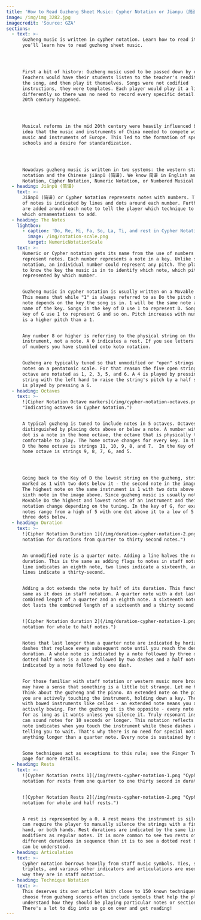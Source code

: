 ```yaml
---
title: 'How to Read Guzheng Sheet Music: Cypher Notation or Jianpu (简谱)'
image: /img/img_3282.jpg
imagecredit: 'Source: GZA'
sections:
  - text: >-
      Guzheng music is written in cypher notation. Learn how to read it and
      you’ll learn how to read guzheng sheet music.




      First a bit of history: Guzheng music used to be passed down by ear.
      Teachers would have their students listen to the teacher's rendition, sing
      the song, and then play it themselves. Songs were not codified
      instructions, they were templates. Each player would play it a little
      differently so there was no need to record every specific detail. Then the
      20th century happened.




      Musical reforms in the mid 20th century were heavily influenced by the
      idea that the music and instruments of China needed to compete with the
      music and instruments of Europe. This led to the formation of specialty
      schools and a desire for standardization. 




      Nowadays guzheng music is written in two systems: the western staff
      notation and the Chinese jiǎnpǔ (简谱). We know 简谱 in English as Cypher
      Notation, Cipher Notation, Numeric Notation, or Numbered Musical Notation.
  - heading: Jiǎnpǔ (简谱)
    text: >-
      Jiǎnpǔ (简谱) or Cypher Notation represents notes with numbers. The duration
      of notes is indicated by lines and dots around each number. Further marks
      are added around each note to tell the player which technique to use and
      which ornamentations to add.
  - heading: The Notes
    lightbox:
      - caption: 'Do, Re, Mi, Fa, So, La, Ti, and rest in Cypher Notation.'
        image: /img/notation-scale.png
        target: NumericNotationScale
    text: >-
      Numeric or Cypher notation gets its name from the use of numbers to
      represent notes. Each number represents a note in a key. Unlike staff
      notation, an individual number could represent any pitch. The player needs
      to know the key the music is in to identify which note, which pitch, is
      represented by which number. 


      Guzheng music in cypher notation is usually written on a Movable Do scale.
      This means that while "1" is always referred to as Do the pitch of the
      note depends on the key the song is in. 1 will be the same note as the
      name of the key. Songs in the key of D use 1 to represent D. Songs in the
      key of G use 1 to represent G and so on. Pitch increases with number. A 6
      is a higher pitch than a 1.


      Any number 8 or higher is referring to the physical string on the
      instrument, not a note. A 0 indicates a rest. If you see letters in place
      of numbers you have stumbled onto koto notation.


      Guzheng are typically tuned so that unmodified or "open" strings produce
      notes on a pentatonic scale. For that reason the five open strings of an
      octave are notated as 1, 2, 3, 5, and 6. A 4 is played by pressing a 3
      string with the left hand to raise the string's pitch by a half step. A 7
      is played by pressing a 6.
  - heading: Octaves
    text: >-
      ![Cipher Notation Octave markers](/img/cypher-notation-octaves.png
      "Indicating octaves in Cypher Notation.")


      A typical guzheng is tuned to include notes in 5 octaves. Octaves are
      distinguished by placing dots above or below a note. A number without a
      dot is a note in the home octave, the octave that is physically the most
      comfortable to play. The home octave changes for every key. In the Key of
      D the home octave is strings 11, 10, 9, 8, and 7.  In the Key of G the
      home octave is strings 9, 8, 7, 6, and 5.




      Going back to the Key of D the lowest string on the guzheng, string 21, is
      marked as 1 with two dots below it - the second note in the image above.
      The highest note on the same instrument is 1 with two dots above it - the
      sixth note in the image above. Since guzheng music is usually notated with
      Movable Do the highest and lowest notes of an instrument and their
      notation change depending on the tuning. In the key of G, for example,
      notes range from a high of 5 with one dot above it to a low of 5 with
      three dots below.
  - heading: Duration
    text: >-
      ![Cipher Notation Duration 1](/img/duration-cypher-notation-2.png "Cypher
      notation for durations from quarter to thirty second notes.")


      An unmodified note is a quarter note. Adding a line halves the note's
      duration. This is the same as adding flags to notes in staff notation. One
      line indicates an eighth note, two lines indicate a sixteenth, and three
      lines indicate a thirty-second.


      Adding a dot extends the note by half of its duration. This functions the
      same as it does in staff notation. A quarter note with a dot lasts the
      combined length of a quarter and an eighth note. A sixteenth note with a
      dot lasts the combined length of a sixteenth and a thirty second note.


      ![Cipher Notation duration 2](/img/duration-cypher-notation-1.png "Cypher
      notation for whole to half notes.")


      Notes that last longer than a quarter note are indicated by horizontal
      dashes that replace every subsequent note until you reach the desired
      duration. A whole note is indicated by a note followed by three dashes. A
      dotted half note is a note followed by two dashes and a half note is
      indicated by a note followed by one dash. 


      For those familiar with staff notation or western music more broadly you
      may have a sense that something is a little bit strange. Let me help you.
      Think about the guzheng and the piano. An extended note on the piano means
      you are actively touching the instrument, holding down a key. The same
      with bowed instruments like cellos - an extended note means you are
      actively bowing. For the guzheng it is the opposite - every note sounds
      for as long as it wants unless you silence it. Truly resonant instruments
      can sound notes for 10 seconds or longer. This notation reflects that. The
      note indicates when you touch the instrument while these dashes are
      telling you to wait. That's why there is no need for special notation for
      anything longer than a quarter note. Every note is sustained by default.


      Some techniques act as exceptions to this rule; see the Finger Techniques
      page for more details.
  - heading: Rests
    text: >-
      ![Cypher Notation rests 1](/img/rests-cypher-notation-1.png "Cypher
      notation for rests from one quarter to one thirty second in duration.")


      ![Cypher Notation Rests 2](/img/rests-cypher-notation-2.png "Cypher
      notation for whole and half rests.")


      A rest is represented by a 0. A rest means the instrument is silent. This
      can require the player to manually silence the strings with a finger,
      hand, or both hands. Rest durations are indicated by the same line
      modifiers as regular notes. It is more common to see two rests of
      different durations in sequence than it is to see a dotted rest but both
      can be understood.
  - heading: Articulation
    text: >-
      Cypher notation borrows heavily from staff music symbols. Ties, slurs,
      triplets, and various other indicators and articulations are used the same
      way they are in staff notation.
  - heading: Technique Notation
    text: >-
      This deserves its own article! With close to 150 known techniques to
      choose from guzheng scores often include symbols that help the player
      understand how they should be playing particular notes or sections.
      There's a lot to dig into so go on over and get reading!
---
```


